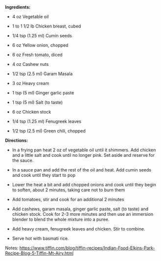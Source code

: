 **Ingredients:**

 - 4 oz Vegetable oil

 - 1 to 1 1/2 lb Chicken breast, cubed

 - 1/4 tsp (1.25 ml) Cumin seeds

 - 6 oz Yellow onion, chopped

 - 6 oz Fresh tomato, diced

 - 4 oz Cashew nuts

 - 1/2 tsp (2.5 ml) Garam Masala

 - 3 oz Heavy cream

 - 1 tsp (5 ml) Ginger garlic paste

 - 1 tsp (5 ml) Salt (to taste)

 - 6 oz Chicken stock

 - 1/4 tsp (1.25 ml) Fenugreek leaves

 - 1/2 tsp (2.5 ml) Green chili, chopped

**Directions:**

- In a frying pan heat 2 oz of vegetable oil until it shimmers. Add chicken and a little salt and cook until no longer pink. Set aside and reserve for the sauce.

- In a sauce pan and add the rest of the oil and heat. Add cumin seeds and cook until they start to pop

- Lower the heat a bit and add chopped onions and cook until they begin to soften, about 2 minutes, taking care not to burn them

- Add tomatoes, stir and cook for an additional 2 minutes

- Add cashews, garam masala, ginger garlic paste, salt (to taste) and chicken stock. Cook for 2-3 more minutes and then use an immersion blender to blend the whole mixture into a puree.

- Add heavy cream, fenugreek leaves and chicken. Stir to combine.

- Serve hot with basmati rice.


Notes: https://www.tiffin.com/blog/tiffin-recipes/Indian-Food-Elkins-Park-Recipe-Blog-5-Tiffin-Mt-Airy.html